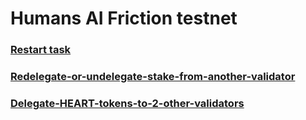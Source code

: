 
# Humans AI Friction testnet

### [Restart task](https://github.com/godshunter/HumansAI-Friction-testnet/blob/main/logs.md)
### [Redelegate-or-undelegate-stake-from-another-validator](https://github.com/godshunter/HumansAI-Friction-testnet/blob/main/Redelegate-or-undelegate-stake-from-another-validator.md)
### [Delegate-HEART-tokens-to-2-other-validators](https://github.com/godshunter/HumansAI-Friction-testnet/blob/main/Redelegate-or-undelegate-stake-from-another-validator.md) 
